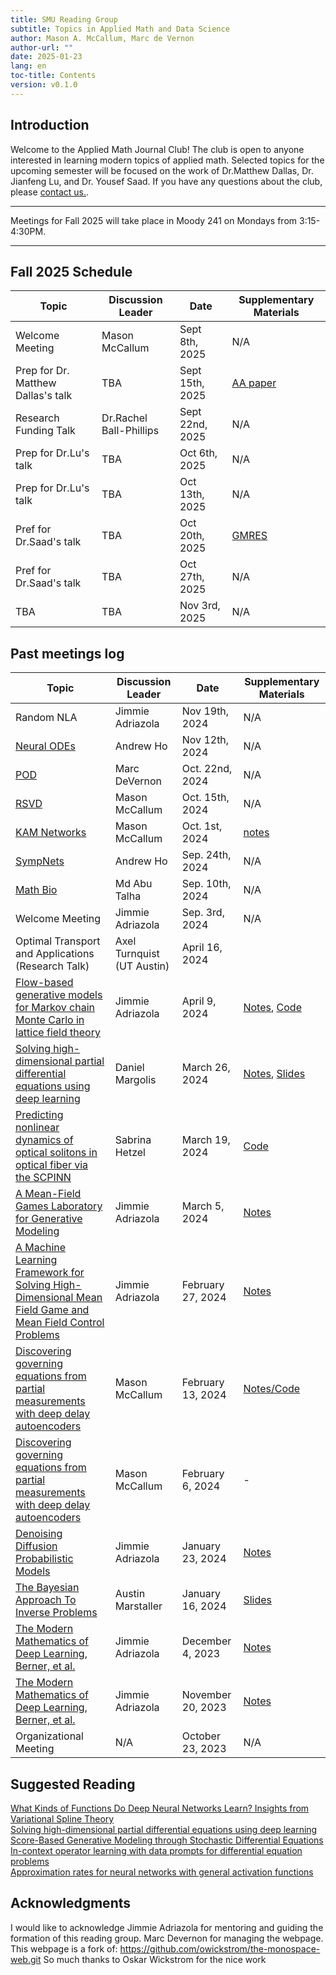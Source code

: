 ```yaml
---
title: SMU Reading Group
subtitle: Topics in Applied Math and Data Science
author: Mason A. McCallum, Marc de Vernon
author-url: ""
date: 2025-01-23
lang: en
toc-title: Contents
version: v0.1.0
---
```

<style>
        p {
            margin: 0;
            padding: 0;
        }
</style>

## Introduction
Welcome to the Applied Math Journal Club! The club is open to anyone interested in learning modern topics of applied math. Selected topics for the upcoming semester will be focused on the work of Dr.Matthew Dallas, Dr. Jianfeng Lu, and Dr. Yousef Saad. If you have any questions about the club, please <a href=mailto:mmccallum@smu.edu>contact us.</a>.

<hr>
Meetings for Fall 2025 will take place in Moody 241 on Mondays from 3:15-4:30PM.
<hr>


## Fall 2025 Schedule
<table>
<thead>
  <tr>
    <th class="width-min">Topic</th>
    <th class="width-auto">Discussion Leader</th>
    <th class="width-min">Date</th>
    <th class="width-auto">Supplementary Materials</th>
  </tr>
</thead>
<tbody>
  <tr>
    <td>Welcome Meeting</td>
    <td>Mason McCallum</td>
    <td>Sept 8th, 2025</td>
    <td>N/A</td>
  </tr>
  <tr>
    <td>Prep for Dr. Matthew Dallas's talk</td>
    <td>TBA</td>
    <td>Sept 15th, 2025</td>
    <td><a href=https://users.wpi.edu/~walker/Papers/Walker-Ni,SINUM,V49,1715-1735.pdf>AA paper</a></td>
  </tr>
  <tr>
    <td>Research Funding Talk</td>
    <td>Dr.Rachel Ball-Phillips</td>
    <td>Sept 22nd, 2025</td>
    <td>N/A</td>
  </tr>
  <tr>
    <td>Prep for Dr.Lu's  talk</td>
    <td>TBA</td>
    <td>Oct 6th, 2025</td>
    <td>N/A</td>
  </tr>
  <tr>
    <td>Prep for Dr.Lu's  talk</td>
    <td>TBA</td>
    <td>Oct 13th, 2025</td>
    <td>N/A</td>
  </tr>
  <tr>
    <td>Pref for Dr.Saad's talk</td>
    <td>TBA</td>
    <td>Oct 20th, 2025</td>
    <td><a href=https://www.semanticscholar.org/paper/GMRES:-a-generalized-minimal-residual-algorithm-for-Saad-Schultz/7bb9bab74df4d2939bbdf41fc33027b59e0f229e>GMRES</a></td>
  </tr>
  <tr>
    <td>Pref for Dr.Saad's talk</td>
    <td>TBA</td>
    <td>Oct 27th, 2025</td>
    <td>N/A</td>
  </tr>
  <tr>
    <td>TBA</td>
    <td>TBA</td>
    <td>Nov 3rd, 2025</td>
    <td>N/A</td>
  </tr>
 </tbody>
</table>

## Past meetings log
<table>
<thead>
  <tr>
    <th class="width-min">Topic</th>
    <th class="width-auto">Discussion Leader</th>
    <th class="width-min">Date</th>
    <th class="width-auto">Supplementary Materials</th>
  </tr>
</thead>
<tbody>
  <tr>
    <td><a href=https://arxiv.org/abs/2002.01387></a>Random NLA</td>
    <td>Jimmie Adriazola</td>
    <td>Nov 19th, 2024</td>
    <td>N/A</td>
  </tr>
  <tr>
    <td><a href=https://arxiv.org/abs/1806.07366>Neural ODEs</a></td>
    <td>Andrew Ho</td>
    <td>Nov 12th, 2024</td>
    <td>N/A</td>
  </tr>
  <tr>
    <td><a href=https://doi.org/10.2514/1.J058809>POD</a></td>
    <td>Marc DeVernon</td>
    <td>Oct. 22nd, 2024</td>
    <td>N/A</td>
  </tr>
  <tr>
    <td><a href=https://arxiv.org/pdf/0909.4061>RSVD</a></td>
    <td>Mason McCallum</td>
    <td>Oct. 15th, 2024</td>
    <td>N/A</td>
  </tr>
  <tr>
    <td><a href=https://arxiv.org/abs/2404.19756>KAM Networks</a></td>
    <td>Mason McCallum</td>
    <td>Oct. 1st, 2024</td>
    <td><a href=https://masonamccallum.github.io/talks/KART>notes</a></td>
  </tr>
  <tr>
    <td><a href=https://www.sciencedirect.com/science/article/abs/pii/S0893608020303063?via%3Dihub>SympNets</a></td>
    <td>Andrew Ho</td>
    <td>Sep. 24th, 2024</td>
    <td>N/A</td>
  </tr>
  <tr>
    <td><a href=https://arxiv.org/abs/1704.00063>Math Bio</a></td>
    <td>Md Abu Talha</td>
    <td>Sep. 10th, 2024</td>
    <td>N/A</td>
  </tr>
  <tr>
    <td>Welcome Meeting</td>
    <td>Jimmie Adriazola</td>
    <td>Sep. 3rd, 2024</td>
    <td>N/A</td>
  </tr>
  <tr>
    <td>Optimal Transport and Applications (Research Talk)</a></td>
    <td>Axel Turnquist (UT Austin)</td>
    <td>April 16, 2024</td>
    <td></td>
  </tr>
  <tr>
    <td><a href=https://arxiv.org/abs/1904.12072>Flow-based generative models for Markov chain Monte Carlo in lattice field theory</a></td>
    <td>Jimmie Adriazola</td>
    <td>April 9, 2024</td>
    <td><a href=https://drive.google.com/file/d/11ZZ-Gmm2jZcjHEcyPuzvUA-yltJFhvhR/view?usp=share_link>Notes</a>, <a href=https://drive.google.com/file/d/1e2Q1LsOVPkwaIp_w5S8zrZ5y0Gve6n9Q/view?usp=share_link>Code</a></td>
  </tr>
  <tr>
    <td><a href=https://www.pnas.org/doi/10.1073/pnas.1718942115>Solving high-dimensional partial differential equations using deep learning</a></td>
    <td>Daniel Margolis</td>
    <td>March 26, 2024</td>
    <td><a href=https://drive.google.com/file/d/1TR6SCEN8AbSIeGORFgsLVeca_THqVWFh/view?usp=share_link>Notes</a>, <a href=https://drive.google.com/file/d/1uwAXIFQgMwlo8zjczJFz1Uay2pFV_oiA/view?usp=share_link>Slides</a></td>
  </tr>
  <tr>
    <td><a href=https://arxiv.org/abs/2211.08985>Predicting nonlinear dynamics of optical solitons in optical fiber via the SCPINN</a></td>
    <td>Sabrina Hetzel</td>
    <td>March 19, 2024</td>
    <td><a href=https://drive.google.com/file/d/1ifkhJo1SA6Rzw3FZUaCxXLBD3LXud6Xs/view?usp=share_link>Code</a></td>
  </tr>
  <tr>
    <td><a href=https://arxiv.org/abs/2304.13534>A Mean-Field Games Laboratory for Generative Modeling</a></td>
    <td>Jimmie Adriazola</td>
    <td>March 5, 2024</td>
    <td><a href=https://drive.google.com/file/d/1F-UJlQxvJug-SNwyodL8sOpkrgqRsNTH/view?usp=share_link>Notes</a></td>
  </tr>
  <tr>
    <td><a href=https://arxiv.org/abs/1912.01825>A Machine Learning Framework for Solving High-Dimensional Mean Field Game and Mean Field Control Problems</a></td>
    <td>Jimmie Adriazola</td>
    <td>February 27, 2024</td>
    <td><a href=https://drive.google.com/file/d/1rfvHcn4cLAxPQCEg1_mrpsBZBJcq4SZ2/view?usp=share_link>Notes</a></td>
  </tr>
  <tr>
    <td><a href=https://royalsocietypublishing.org/doi/10.1098/rspa.2023.0422>Discovering governing equations from partial measurements with deep delay autoencoders</a></td>
    <td>Mason McCallum</td>
    <td>February 13, 2024</td>
    <td><a href=https://masonamccallum.github.io/talks/sindy-autoencoder>Notes/Code</a></td>
  </tr>
  <tr>
    <td><a href=https://royalsocietypublishing.org/doi/10.1098/rspa.2023.0422>Discovering governing equations from partial measurements with deep delay autoencoders</a></td>
    <td>Mason McCallum</td>
    <td>February 6, 2024</td>
    <td>-</td>
  </tr>
  <tr>
      <td><a href=https://proceedings.neurips.cc/paper_files/paper/2020/hash/4c5bcfec8584af0d967f1ab10179ca4b-Abstract.html>Denoising Diffusion Probabilistic Models</a></td>
      <td>Jimmie Adriazola</td>
      <td>January 23, 2024</td>
      <td><a href=https://drive.google.com/file/d/1uD3WLvL9Ay9NrJqkN_J_W_GXHaN1EKdo/view?usp=share_link>Notes</a></td>
  </tr>
  <tr>
      <td><a href=https://arxiv.org/abs/1302.6989>The Bayesian Approach To Inverse Problems</a></td>
      <td>Austin Marstaller</td>
      <td>January 16, 2024</td>
      <td><a href=https://drive.google.com/file/d/1TAlHzxUnNCVpWq_F9paKnrUx2izbfQjA/view?usp=share_link>Slides</a></td>
  </tr>
  <tr>
    <td><a href=https://arxiv.org/abs/2105.04026>The Modern Mathematics of Deep Learning, Berner, et al.</a></td>
    <td>Jimmie Adriazola</td>
    <td>December 4, 2023</td>
    <td><a href=https://drive.google.com/file/d/1gh1t4vLEYY4wQo-6Qhpjd60gccwiqi1N/view?usp=share_link>Notes</a></td>
  </tr>
  <tr>
    <td><a href=https://arxiv.org/abs/2105.04026>The Modern Mathematics of Deep Learning, Berner, et al.</a></td>
    <td>Jimmie Adriazola</td>
    <td>November 20, 2023</td>
    <td><a href=https://drive.google.com/file/d/1x-pGBEw9ECFynB2J43KPWspjAZ_rfTSx/view?usp=sharing>Notes</a></td>
  </tr>
  <tr>
    <td>Organizational Meeting</td>
    <td>N/A</td>
    <td>October 23, 2023</td>
    <td>N/A</td>
  </tr>
</tbody>
</table>

## Suggested Reading
<p>
  <a href="https://epubs.siam.org/doi/epdf/10.1137/21M1418642" target="_blank">
            What Kinds of Functions Do Deep Neural Networks Learn? Insights from Variational Spline Theory
  </a>
</p>
<p>
  <a href="https://www.pnas.org/doi/10.1073/pnas.1718942115" target="_blank">
            Solving high-dimensional partial differential equations using deep learning
  </a>
</p>
<p>
  <a href="https://arxiv.org/abs/2011.13456" target="_blank">
            Score-Based Generative Modeling through Stochastic Differential Equations
  </a>
</p>
<p>
  <a href="https://www.pnas.org/doi/10.1073/pnas.2310142120" target="_blank">
          In-context operator learning with data prompts for differential equation problems
  </a>
</p>
<p>
  <a href="https://www.sciencedirect.com/science/article/abs/pii/S0893608020301891?via%3Dihub" target="_blank">
Approximation rates for neural networks with general activation functions
  </a>
</p>


## Acknowledgments
I would like to acknowledge Jimmie Adriazola for mentoring and guiding the formation of this reading group.
Marc Devernon for managing the webpage.
This webpage is a fork of: https://github.com/owickstrom/the-monospace-web.git So much thanks to Oskar Wickstrom for the nice work
